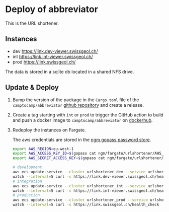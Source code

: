 # Deploy of abbreviator

This is the URL shortener.

## Instances

- dev https://link.dev-viewer.swissgeol.ch/
- int https://link.int-viewer.swissgeol.ch/
- prod https://link.swissgeol.ch/

The data is stored in a sqlite db located in a shared NFS drive.


## Update & Deploy

1. Bump the version of the package in the `Cargo.toml` file of the `camptocamp/abbreviator` [github repository](https://github.com/camptocamp/abbreviator) and create a release.

2. Create a tag starting with `int` or `prod` to trigger the GitHub action to build and push a docker image to `camptocamp/abbreviator` on [dockerhub](https://hub.docker.com/repository/docker/camptocamp/abbreviator).

3. Redeploy the instances on Fargate.

    The aws credentials are stored in the [ngm gopass password store](https://git.swisstopo.admin.ch/ngm/password-store-ngm).

    ```bash
    export AWS_REGION=eu-west-1
    export AWS_ACCESS_KEY_ID=$(gopass cat ngm/fargate/urlshortener/AWS_ACCESS_KEY_ID)
    export AWS_SECRET_ACCESS_KEY=$(gopass cat ngm/fargate/urlshortener/AWS_SECRET_ACCESS_KEY)
    ```

    ```bash
    # development
    aws ecs update-service --cluster urlshortener_dev --service urlshortener_dev --force-new-deployment
    watch --interval=5 curl -s https://link.dev-viewer.swissgeol.ch/health_check
    # integration
    aws ecs update-service --cluster urlshortener_int --service urlshortener_int --force-new-deployment
    watch --interval=5 curl -s https://link.int-viewer.swissgeol.ch/health_check
    # production
    aws ecs update-service --cluster urlshortener_prod --service urlshortener_prod --force-new-deployment
    watch --interval=5 curl -s https://link.swissgeol.ch/health_check
    ```

